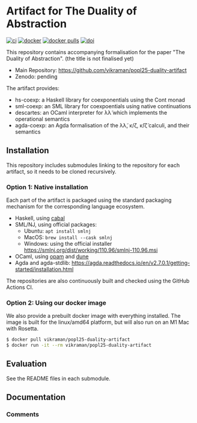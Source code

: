 # Artifact for The Duality of Abstraction
[![ci](https://github.com/vikraman/popl25-duality-artifact/actions/workflows/ci.yml/badge.svg)](https://github.com/vikraman/popl25-duality-artifact)
[![docker](https://github.com/vikraman/popl25-duality-artifact/actions/workflows/docker.yml/badge.svg)](https://hub.docker.com/r/vikraman/popl25-duality-artifact)
[![docker pulls](https://img.shields.io/docker/pulls/vikraman/popl25-duality-artifact.svg)](https://hub.docker.com/r/vikraman/popl25-duality-artifact)
[![doi](https://zenodo.org/badge/R_kgDONAhn-A.svg)](https://zenodo.org/badge/latestdoi/R_kgDONAhn-A)

This repository contains accompanying formalisation for the paper "The Duality of Abstraction". (the title is not finalised yet)

- Main Repository: https://github.com/vikraman/popl25-duality-artifact
- Zenodo: pending

The artifact provides:

- hs-coexp: a Haskell library for coexponentials using the Cont monad
- sml-coexp: an SML library for coexpoentials using native continuations
- descartes: an OCaml interpreter for λλ̃ which implements the operational semantics
- agda-coexp: an Agda formalisation of the λλ̃, κ/ζ, κ̃/ζ̃ calculi, and their semantics

## Installation

This repository includes submodules linking to the repository for each artifact, so it needs to be cloned recursively.

### Option 1: Native installation

Each part of the artifact is packaged using the standard packaging mechanism for the corresponding language ecosystem.

- Haskell, using [cabal](https://www.haskell.org/cabal/)
- SML/NJ, using official packages:
  - Ubuntu: `apt install smlnj`
  - MacOS:  `brew install --cask smlnj`
  - Windows: using the official installer https://smlnj.org/dist/working/110.96/smlnj-110.96.msi
- OCaml, using [opam](https://ocaml.org/install) and [dune](https://dune.build/install)
- Agda and agda-stdlib: https://agda.readthedocs.io/en/v2.7.0.1/getting-started/installation.html

The repositories are also continuously built and checked using the GitHub Actions CI.

### Option 2: Using our docker image

We also provide a prebuilt docker image with everything installed.
The image is built for the linux/amd64 platform, but will also run on an M1 Mac with Rosetta.

```sh
$ docker pull vikraman/popl25-duality-artifact
$ docker run -it --rm vikraman/popl25-duality-artifact
```

## Evaluation

See the README files in each submodule.

## Documentation

### Comments
